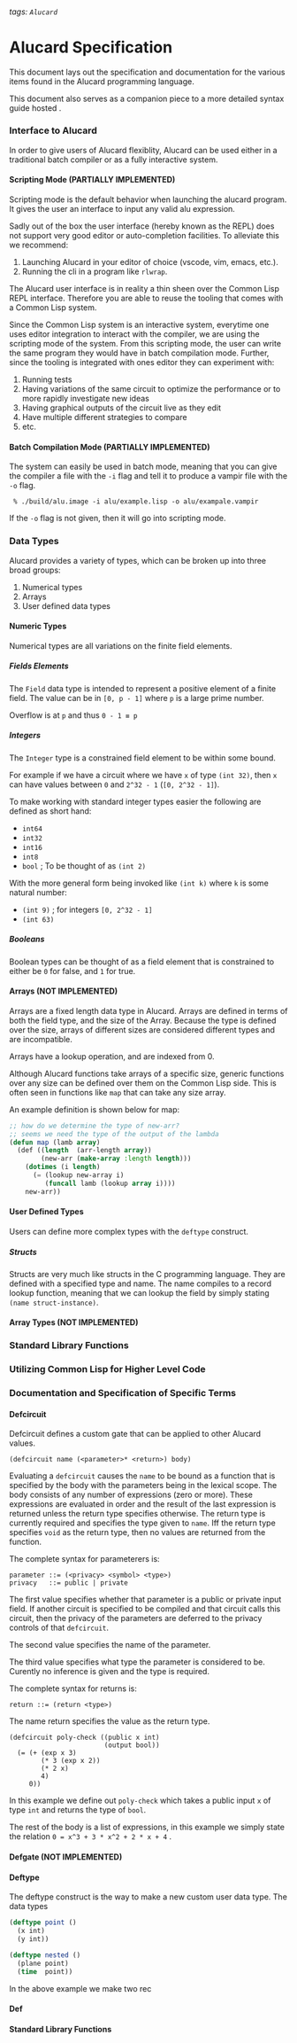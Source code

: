 ###### tags: `Alucard`

# Alucard Specification

This document lays out the specification and documentation for the
various items found in the Alucard programming language.

This document also serves as a companion piece to a more detailed
syntax guide hosted <link here>.

<!-- TODO :: Change items to the list of items like datatypes, code forms, etc. -->

<!-- Alu == alucard note somewhere in here -->
### Interface to Alucard
In order to give users of Alucard flexiblity, Alucard can be used
either in a traditional batch compiler or as a fully interactive
system.

#### Scripting Mode (PARTIALLY IMPLEMENTED)

Scripting mode is the default behavior when launching the alucard
program. It gives the user an interface to input any valid alu
expression.

Sadly out of the box the user interface (hereby known as the REPL)
does not support very good editor or auto-completion facilities. To
alleviate this we recommend:

1. Launching Alucard in your editor of choice (vscode, vim, emacs, etc.).
2. Running the cli in a program like `rlwrap`.

The Alucard user interface is in reality a thin sheen over the Common
Lisp REPL interface. Therefore you are able to reuse the tooling that comes with a
Common Lisp system.


Since the Common Lisp system is an interactive system, everytime one
uses editor integration to interact with the compiler, we are using
the scripting mode of the system.  From this scripting mode, the user
can write the same program they would have in batch compilation
mode. Further, since the tooling is integrated with ones editor they
can experiment with:

1. Running tests
2. Having variations of the same circuit to optimize the performance or
   to more rapidly investigate new ideas
3. Having graphical outputs of the circuit live as they edit
4. Have multiple different strategies to compare
5. etc.

<!-- Replace Etc with some more examples and non exhasutive -->

#### Batch Compilation Mode (PARTIALLY IMPLEMENTED)

The system can easily be used in batch mode, meaning that you can give
the compiler a file with the `-i` flag and tell it to produce a vampir
file with the `-o` flag.

```bash=
 % ./build/alu.image -i alu/example.lisp -o alu/exampale.vampir
```

If the `-o` flag is not given, then it will go into scripting mode.

### Data Types

Alucard provides a variety of types, which can be broken up into three
broad groups:

1. Numerical types
2. Arrays
3. User defined data types

#### Numeric Types

Numerical types are all variations on the finite field elements.

##### Fields Elements

The `Field` data type is intended to represent a positive element of a
finite field. The value can be in `[0, p - 1]` where `p` is a
large prime number.

Overflow is at `p` and thus `0 - 1 ≡ p`

##### Integers

<!-- Should we just name ℤ to ℕ instead? -->

The `Integer` type is a constrained field element to be within some bound.

For example if we have a circuit where we have `x` of type `(int 32)`,
then `x` can have values between `0` and `2^32 - 1` (`[0, 2^32 - 1]`).

To make working with standard integer types easier the following are
defined as short hand:

- `int64`
- `int32`
- `int16`
- `int8`
- `bool` ; To be thought of as `(int 2)`

With the more general form being invoked like `(int k)` where `k` is
some natural number:

- `(int 9)` ; for integers `[0, 2^32 - 1]`
- `(int 63)`

##### Booleans


<!-- Make a proper boolean sum type when we get those in -->

Boolean types can be thought of as a field element that is constrained
to either be `0` for false, and `1` for true.

#### Arrays (NOT IMPLEMENTED)

Arrays are a fixed length data type in Alucard. Arrays are defined in
terms of both the field type, and the size of the Array. Because the
type is defined over the size, arrays of different sizes are
considered different types and are incompatible.


<!-- Merge this sentence with the above one, we can talk about the
lookup before delving into the types being inco mpatable-->
Arrays have a lookup operation, and are indexed from 0.

Although Alucard functions take arrays of a specific size,
generic functions over any size can be defined over them on the Common Lisp
side. This is often seen in functions like `map` that can take any
size array.

An example definition is shown below for map:

```lisp
;; how do we determine the type of new-arr?
;; seems we need the type of the output of the lambda
(defun map (lamb array)
  (def ((length  (arr-length array))
        (new-arr (make-array :length length)))
    (dotimes (i length)
      (= (lookup new-array i)
         (funcall lamb (lookup array i))))
    new-arr))
```

#### User Defined Types

Users can define more complex types with the `deftype` construct.

##### Structs

Structs are very much like structs in the C programming language. They
are defined with a specified type and name. The name compiles to a
record lookup function, meaning that we can lookup the field by simply
stating `(name struct-instance)`.

<!-- If a struct is returned from the circuit then the wires out of the circuit will be the fields of the struct ordered in how they were defined.

Structs at a --> 

#### Array Types (NOT IMPLEMENTED)

### Standard Library Functions

### Utilizing Common Lisp for Higher Level Code

### Documentation and Specification of Specific Terms

#### Defcircuit

Defcircuit defines a custom gate that can be applied to other Alucard
values.

```bnf
(defcircuit name (<parameter>* <return>) body)
```

Evaluating a `defcircuit` causes the `name` to be bound as a function
that is specified by the body with the parameters being in the lexical
scope. The body consists of any number of expressions (zero or
more). These expressions are evaluated in order and the result of the
last expression is returned unless the return type specifies
otherwise. The return type is currently required and specifies the
type given to `name`. Iff the return type specifies `void` as the
return type, then no values are returned from the function.

The complete syntax for parameterers is:

```bnf=
parameter ::= (<privacy> <symbol> <type>)
privacy   ::= public | private
```

The first value specifies whether that parameter is a public or
private input field. If another circuit is specified to be compiled
and that circuit calls this circuit, then the privacy of the
parameters are deferred to the privacy controls of that `defcircuit`.

The second value specifies the name of the parameter.

The third value specifies what type the parameter is considered to
be. Curently no inference is given and the type is required.

The complete syntax for returns is:

```bnf=
return ::= (return <type>)
```
The name return specifies the value as the return type.



```lisp=
(defcircuit poly-check ((public x int)
                        (output bool))
  (= (+ (exp x 3)
        (* 3 (exp x 2))
        (* 2 x)
        4)
     0))
```

In this example we define out `poly-check` which takes a public input
`x` of type `int` and returns the type of `bool`.

The rest of the body is a list of expressions, in this example we
simply state the relation `0 = x^3 + 3 * x^2 + 2 * x + 4` .

#### Defgate (NOT IMPLEMENTED)

#### Deftype

The deftype construct is the way to make a new custom user data
type. The data types

```lisp
(deftype point ()
  (x int)
  (y int))

(deftype nested ()
  (plane point)
  (time  point))
```

In the above example we make two rec


#### Def

#### Standard Library Functions
